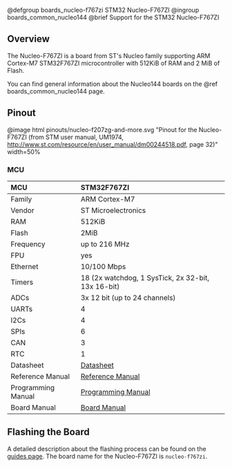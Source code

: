 @defgroup    boards_nucleo-f767zi STM32 Nucleo-F767ZI
@ingroup     boards_common_nucleo144
@brief       Support for the STM32 Nucleo-F767ZI

## Overview

The Nucleo-F767ZI is a board from ST's Nucleo family supporting ARM Cortex-M7
STM32F767ZI microcontroller with 512KiB of RAM and 2 MiB of Flash.

You can find general information about the Nucleo144 boards on the
@ref boards_common_nucleo144 page.

## Pinout

@image html pinouts/nucleo-f207zg-and-more.svg "Pinout for the Nucleo-F767ZI (from STM user manual, UM1974, http://www.st.com/resource/en/user_manual/dm00244518.pdf, page 32)" width=50%

### MCU

| MCU          | STM32F767ZI
|:-------------|:--------------------|
| Family       | ARM Cortex-M7       |
| Vendor       | ST Microelectronics |
| RAM          | 512KiB              |
| Flash        | 2MiB                |
| Frequency    | up to 216 MHz       |
| FPU          | yes                 |
| Ethernet     | 10/100 Mbps         |
| Timers       | 18 (2x watchdog, 1 SysTick, 2x 32-bit, 13x 16-bit) |
| ADCs         | 3x 12 bit (up to 24 channels) |
| UARTs        | 4                   |
| I2Cs         | 4                   |
| SPIs         | 6                   |
| CAN          | 3                   |
| RTC          | 1                   |
| Datasheet    | [Datasheet](https://www.st.com/resource/en/datasheet/stm32f767zi.pdf)|
| Reference Manual | [Reference Manual](https://www.st.com/resource/en/reference_manual/rm0410-stm32f76xxx-and-stm32f77xxx-advanced-armbased-32bit-mcus-stmicroelectronics.pdf)|
| Programming Manual | [Programming Manual](https://www.st.com/resource/en/programming_manual/pm0253-stm32f7-series-and-stm32h7-series-cortexm7-processor-programming-manual-stmicroelectronics.pdf)|
| Board Manual | [Board Manual](https://www.st.com/resource/en/user_manual/dm00244518-stm32-nucleo-144-boards-stmicroelectronics.pdf)|

## Flashing the Board

A detailed description about the flashing process can be found on the
[guides page](https://guide.riot-os.org/board_specific/stm32/).
The board name for the Nucleo-F767ZI is `nucleo-f767zi`.
